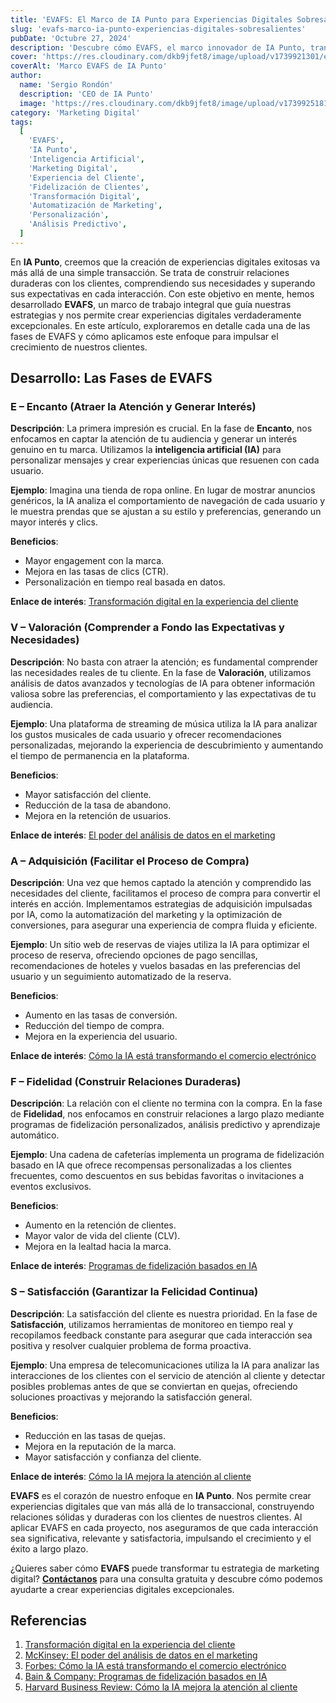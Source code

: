 ```yaml
---
title: 'EVAFS: El Marco de IA Punto para Experiencias Digitales Sobresalientes'
slug: 'evafs-marco-ia-punto-experiencias-digitales-sobresalientes'
pubDate: 'Octubre 27, 2024'
description: 'Descubre cómo EVAFS, el marco innovador de IA Punto, transforma experiencias digitales con IA, fidelizando clientes y potenciando el crecimiento.'
cover: 'https://res.cloudinary.com/dkb9jfet8/image/upload/v1739921301/evaf3_tirklj.jpg'
coverAlt: 'Marco EVAFS de IA Punto'
author:
  name: 'Sergio Rondón'
  description: 'CEO de IA Punto'
  image: 'https://res.cloudinary.com/dkb9jfet8/image/upload/v1739925181/sergio_gdcaeh.png'
category: 'Marketing Digital'
tags:
  [
    'EVAFS',
    'IA Punto',
    'Inteligencia Artificial',
    'Marketing Digital',
    'Experiencia del Cliente',
    'Fidelización de Clientes',
    'Transformación Digital',
    'Automatización de Marketing',
    'Personalización',
    'Análisis Predictivo',
  ]
---
```


En **IA Punto**, creemos que la creación de experiencias digitales exitosas va más allá de una simple transacción. Se trata de construir relaciones duraderas con los clientes, comprendiendo sus necesidades y superando sus expectativas en cada interacción. Con este objetivo en mente, hemos desarrollado **EVAFS**, un marco de trabajo integral que guía nuestras estrategias y nos permite crear experiencias digitales verdaderamente excepcionales. En este artículo, exploraremos en detalle cada una de las fases de EVAFS y cómo aplicamos este enfoque para impulsar el crecimiento de nuestros clientes.

## Desarrollo: Las Fases de EVAFS

### E – Encanto (Atraer la Atención y Generar Interés)

**Descripción**: La primera impresión es crucial. En la fase de **Encanto**, nos enfocamos en captar la atención de tu audiencia y generar un interés genuino en tu marca. Utilizamos la **inteligencia artificial (IA)** para personalizar mensajes y crear experiencias únicas que resuenen con cada usuario.

**Ejemplo**: Imagina una tienda de ropa online. En lugar de mostrar anuncios genéricos, la IA analiza el comportamiento de navegación de cada usuario y le muestra prendas que se ajustan a su estilo y preferencias, generando un mayor interés y clics.

**Beneficios**:

- Mayor engagement con la marca.
- Mejora en las tasas de clics (CTR).
- Personalización en tiempo real basada en datos.

**Enlace de interés**: [Transformación digital en la experiencia del cliente](https://www.salesforce.com/mx/blog/transformacion-digital-en-la-experiencia-del-cliente)

### V – Valoración (Comprender a Fondo las Expectativas y Necesidades)

**Descripción**: No basta con atraer la atención; es fundamental comprender las necesidades reales de tu cliente. En la fase de **Valoración**, utilizamos análisis de datos avanzados y tecnologías de IA para obtener información valiosa sobre las preferencias, el comportamiento y las expectativas de tu audiencia.

**Ejemplo**: Una plataforma de streaming de música utiliza la IA para analizar los gustos musicales de cada usuario y ofrecer recomendaciones personalizadas, mejorando la experiencia de descubrimiento y aumentando el tiempo de permanencia en la plataforma.

**Beneficios**:

- Mayor satisfacción del cliente.
- Reducción de la tasa de abandono.
- Mejora en la retención de usuarios.

**Enlace de interés**: [El poder del análisis de datos en el marketing](https://www.mckinsey.com/business-functions/marketing-and-sales/our-insights/the-power-of-data-in-marketing)

### A – Adquisición (Facilitar el Proceso de Compra)

**Descripción**: Una vez que hemos captado la atención y comprendido las necesidades del cliente, facilitamos el proceso de compra para convertir el interés en acción. Implementamos estrategias de adquisición impulsadas por IA, como la automatización del marketing y la optimización de conversiones, para asegurar una experiencia de compra fluida y eficiente.

**Ejemplo**: Un sitio web de reservas de viajes utiliza la IA para optimizar el proceso de reserva, ofreciendo opciones de pago sencillas, recomendaciones de hoteles y vuelos basadas en las preferencias del usuario y un seguimiento automatizado de la reserva.

**Beneficios**:

- Aumento en las tasas de conversión.
- Reducción del tiempo de compra.
- Mejora en la experiencia del usuario.

**Enlace de interés**: [Cómo la IA está transformando el comercio electrónico](https://www.forbes.com/sites/forbestechcouncil/2023/03/15/how-ai-is-transforming-e-commerce/)

### F – Fidelidad (Construir Relaciones Duraderas)

**Descripción**: La relación con el cliente no termina con la compra. En la fase de **Fidelidad**, nos enfocamos en construir relaciones a largo plazo mediante programas de fidelización personalizados, análisis predictivo y aprendizaje automático.

**Ejemplo**: Una cadena de cafeterías implementa un programa de fidelización basado en IA que ofrece recompensas personalizadas a los clientes frecuentes, como descuentos en sus bebidas favoritas o invitaciones a eventos exclusivos.

**Beneficios**:

- Aumento en la retención de clientes.
- Mayor valor de vida del cliente (CLV).
- Mejora en la lealtad hacia la marca.

**Enlace de interés**: [Programas de fidelización basados en IA](https://www.bain.com/insights/how-ai-is-revolutionizing-loyalty-programs/)

### S – Satisfacción (Garantizar la Felicidad Continua)

**Descripción**: La satisfacción del cliente es nuestra prioridad. En la fase de **Satisfacción**, utilizamos herramientas de monitoreo en tiempo real y recopilamos feedback constante para asegurar que cada interacción sea positiva y resolver cualquier problema de forma proactiva.

**Ejemplo**: Una empresa de telecomunicaciones utiliza la IA para analizar las interacciones de los clientes con el servicio de atención al cliente y detectar posibles problemas antes de que se conviertan en quejas, ofreciendo soluciones proactivas y mejorando la satisfacción general.

**Beneficios**:

- Reducción en las tasas de quejas.
- Mejora en la reputación de la marca.
- Mayor satisfacción y confianza del cliente.

**Enlace de interés**: [Cómo la IA mejora la atención al cliente](https://hbr.org/2023/05/how-ai-is-transforming-customer-service)

**EVAFS** es el corazón de nuestro enfoque en **IA Punto**. Nos permite crear experiencias digitales que van más allá de lo transaccional, construyendo relaciones sólidas y duraderas con los clientes de nuestros clientes. Al aplicar EVAFS en cada proyecto, nos aseguramos de que cada interacción sea significativa, relevante y satisfactoria, impulsando el crecimiento y el éxito a largo plazo.

¿Quieres saber cómo **EVAFS** puede transformar tu estrategia de marketing digital? **[Contáctanos](https://www.iapunto.com/contacto)** para una consulta gratuita y descubre cómo podemos ayudarte a crear experiencias digitales excepcionales.

## Referencias

1. <a href="https://www.salesforce.com/mx/blog/transformacion-digital-en-la-experiencia-del-cliente/" target="_blank" rel="noopener noreferrer">Transformación digital en la experiencia del cliente</a>
2. [McKinsey: El poder del análisis de datos en el marketing](https://www.mckinsey.com/business-functions/marketing-and-sales/our-insights/the-power-of-data-in-marketing)
3. [Forbes: Cómo la IA está transformando el comercio electrónico](https://www.forbes.com/sites/forbestechcouncil/2023/03/15/how-ai-is-transforming-e-commerce/)
4. [Bain & Company: Programas de fidelización basados en IA](https://www.bain.com/insights/how-ai-is-revolutionizing-loyalty-programs/)
5. [Harvard Business Review: Cómo la IA mejora la atención al cliente](https://hbr.org/2023/05/how-ai-is-transforming-customer-service)
